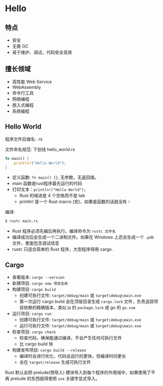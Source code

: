 # Hello

## 特点

- 安全
- 无需 GC
- 易于维护、调试，代码安全高效

## 擅长领域
- 高性能 Web Service
- WebAssembly
- 命令行工具
- 网络编程
- 嵌入式编程
- 系统编程

## Hello World
程序文件后缀名: .rs

文件命名规范: 下划线 hello_world.rs
```Rust
fn main() {
    println!("Hello World");
}
```

- 定义函数: `fn main() {}`, 无参数，无返回值。
- main 函数是rust程序最先运行的代码
- 打印文本：`println!("Hello World");`
    - Rust 的缩进是 4 个空格而不是 tab
    - println! 是一个 Rust macro (宏)，如果是函数的话就没有 `!`

编译:
```bash
$ rustc main.rs
```

- Rust 程序必须先编后再执行。编译命令为 `rustc 文件名`
- 编译成功后会生成一个二进制文件。如果在 Windows 上还会生成一个 `.pdb` 文件，里面包含调试信息
- rustc 只适合简单的 Rust 程序，大型程序得用 cargo.

## Cargo

- 查看版本: `cargo --version`
- 新建项目: `cargo new 项目名称`
- 构建项目: `cargo build`
    - 创建可执行文件: `target/debug/main` 或 `target\debug\main.exe`
    - 第一次运行 cargo build 会在顶层目录生成 `cargo.lock` 文件，负责追踪项目依赖的精确版本，类似 js 的 `package.lock` 或 go 的 `go.sum`
- 运行项目: `cargo run`
    - 创建可执行文件: `target/debug/main` 或 `target\debug\main.exe`
    - 运行可执行文件: `target/debug/main` 或 `target\debug\main.exe`
- 检查项目: `cargo check`
    - 检查代码，确保能通过编译，不会产生任何可执行文件
    - 比 cargo build 快
- 构建发布项目: `cargo build --release`
    - 编译时会进行优化，代码会运行的更快，但编译时间更长
    - 会在 `target/release` 生成可执行文件

Rust 默认会把 prelude(预导入) 模块导入到每个程序的作用域中，如果使用了不再 prelude 的东西就得使用 `use` 关键字显式导入。

